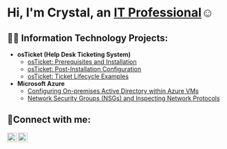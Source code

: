 <h1>Hi, I'm Crystal, an <a href="https://linkedin.com/in/Crystal">IT Professional</a>☺</h1>

<h2>👨‍💻 Information Technology Projects:</h2>

- <b>osTicket (Help Desk Ticketing System)</b>
  - [osTicket: Prerequisites and Installation](https://github.com/crykocrisis/osticket-prereqs)
  - [osTicket: Post-Installation Configuration](https://github.com/crykocrisis/post-install-config)
  - [osTicket: Ticket Lifecycle Examples](https://github.com/crykocrisis/ticket-lifecycle)
- <b>Microsoft Azure</b>
  - [Configuring On-premises Active Directory within Azure VMs](https://github.com/crykocrisis/configure-ad)
  - [Network Security Groups (NSGs) and Inspecting Network Protocols](https://github.com/crykocrisis/azure-network-protocols)

<h2>🤳Connect with me:</h2>

[<img align="left" alt="Crystal | LinkedIn" width="22px" src="https://cdn.jsdelivr.net/npm/simple-icons@v3/icons/linkedin.svg" />][linkedin]
[<img align="left" alt="Crystal | Instagram" width="22px" src="https://cdn.jsdelivr.net/npm/simple-icons@v3/icons/instagram.svg" />][instagram]

[facebook]: https://twitter.com/Crystal
[instagram]: https://www.instagram.com/Crystal
[linkedin]: https://linkedin.com/in/Crystal
